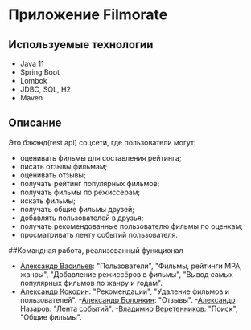 # Приложение Filmorate

## Используемые технологии

- Java 11
- Spring Boot
- Lombok
- JDBC, SQL, H2
- Maven

## Описание

Это бэкэнд(rest api) соцсети, где пользователи могут:

- оценивать фильмы для составления рейтинга;
- писать отзывы фильмам;
- оценивать отзывы;
- получать рейтинг популярных фильмов;
- получать фильмы по режиссерам;
- искать фильмы;
- получать общие фильмы друзей;
- добавлять пользователей в друзья;
- получать рекомендованные пользователю фильмы по оценкам;
- просматривать ленту событий пользователя.

##Командная работа, реализованный функционал

- [Александр Васильев](https://github.com/notbadcodecom):
"Пользователи",
"Фильмы, рейтинги MPA, жанры",
"Добавление режиссёров в фильмы",
"Вывод самых популярных фильмов по жанру и годам".
- [Александр Кокорин](https://github.com/Akokorin89):
"Рекомендации",
"Удаление фильмов и пользователей".
-[Александр Болонкин](https://github.com/BolonkinAleksandr):
"Отзывы".
-[Александр Назаров](https://github.com/9815444):
"Лента событий".
-[Владимир Веретенников](https://github.com/TheRevoIt):
"Поиск",
"Общие фильмы".
